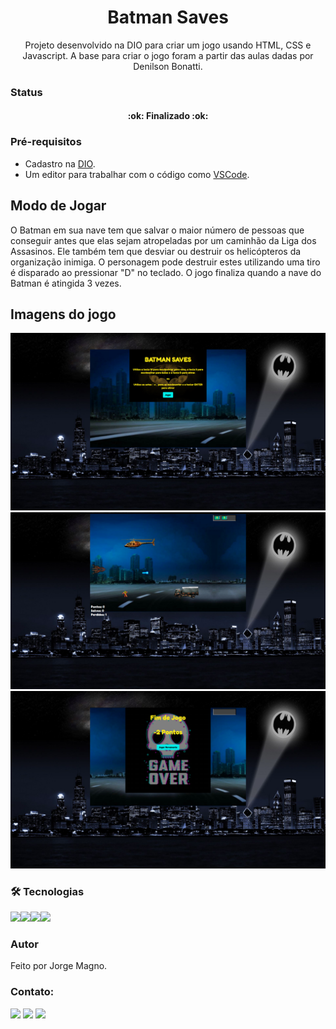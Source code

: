 <h1 align="center">Batman Saves</h1>

<p align="center">Projeto desenvolvido na DIO para criar um jogo usando HTML, CSS e Javascript. A base para criar o jogo foram a partir das aulas dadas por Denilson Bonatti.</p>

### Status
<h4 align="center"> 
	:ok: Finalizado :ok:
</h4>

### Pré-requisitos
- Cadastro na [DIO](https://digitalinnovation.one/).
- Um editor para trabalhar com o código como [VSCode](https://code.visualstudio.com/).

## Modo de Jogar
O Batman em sua nave tem que salvar o maior número de pessoas que conseguir antes que elas sejam atropeladas por um caminhão da Liga dos Assasinos. Ele também tem que desviar ou destruir os helicópteros da organização inimiga. O personagem pode destruir estes utilizando uma tiro é disparado ao pressionar "D" no teclado. O jogo finaliza quando a nave do Batman é atingida 3 vezes.

## Imagens do jogo
![Imagem do jogo - tela principal](/imgs/tela-inicial.png)
![Imagem do jogo - tela do jogo](/imgs/tela-jogo.png)
![Imagem do jogo - tela de fim de jogo](/imgs/fim-dejogo.png)

### 🛠 Tecnologias
<img src="https://img.shields.io/badge/HTML5-E34F26?style=for-the-badge&logo=html5&logoColor=white" /><img src="https://img.shields.io/badge/CSS3-1572B6?style=for-the-badge&logo=css3&logoColor=white" /><img src="https://img.shields.io/badge/JavaScript-323330?style=for-the-badge&logo=javascript&logoColor=F7DF1" /><img src="https://img.shields.io/badge/jQuery-0769AD?style=for-the-badge&logo=jquery&logoColor=whit"/>

### Autor
Feito por Jorge Magno.

### Contato:
[<img src="https://img.shields.io/badge/linkedin-%230077B5.svg?&style=for-the-badge&logo=linkedin&logoColor=white" />](https://www.linkedin.com/in/jorge-magno-l-moraes-381a19174/) 
[<img src = "https://img.shields.io/badge/instagram-%23E4405F.svg?&style=for-the-badge&logo=instagram&logoColor=white">](https://www.instagram.com/jorgepierrot/?hl=pt-br) 
[<img src = "https://img.shields.io/badge/facebook-%231877F2.svg?&style=for-the-badge&logo=facebook&logoColor=white">](https://www.facebook.com/jorge.magno.7)
